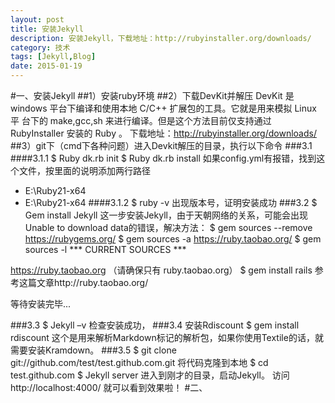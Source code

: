 ```yaml
---
layout: post
title: 安装Jekyll
description: 安装Jekyll，下载地址：http://rubyinstaller.org/downloads/
category: 技术
tags: [Jekyll,Blog]
date: 2015-01-19
---
```


#一、安装Jekyll
##1）安装ruby环境
##2）下载DevKit并解压
  DevKit 是 windows 平台下编译和使用本地 C/C++ 扩展包的工具。它就是用来模拟 Linux 平 台下的 make,gcc,sh 来进行编译。但是这个方法目前仅支持通过 RubyInstaller 安装的 Ruby 。 
下载地址：http://rubyinstaller.org/downloads/
##3）git下（cmd下各种问题）进入Devkit解压的目录，执行以下命令
###3.1
####3.1.1 
$ Ruby dk.rb init
$ Ruby dk.rb install
如果config.yml有报错，找到这个文件，按里面的说明添加两行路径
- E:\Ruby21-x64 
- E:\Ruby21-x64
####3.1.2
$ ruby -v
出现版本号，证明安装成功
###3.2
$ Gem install Jekyll
这一步安装Jekyll，由于天朝网络的关系，可能会出现Unable to download data的错误，解决方法：
$ gem sources --remove https://rubygems.org/
$ gem sources -a https://ruby.taobao.org/
$ gem sources -l
*** CURRENT SOURCES ***

https://ruby.taobao.org
（请确保只有 ruby.taobao.org）
$ gem install rails
参考这篇文章http://ruby.taobao.org/

等待安装完毕...

###3.3
$ Jekyll –v
检查安装成功，
###3.4
安装Rdiscount
$ gem install rdiscount
这个是用来解析Markdown标记的解析包，如果你使用Textile的话，就需要安装Kramdown。
###3.5
$ git clone git://github.com/test/test.github.com.git
将代码克隆到本地
$ cd test.github.com
$ Jekyll server
进入到刚才的目录，启动Jekyll。
访问http://localhost:4000/  就可以看到效果啦！
#二、







